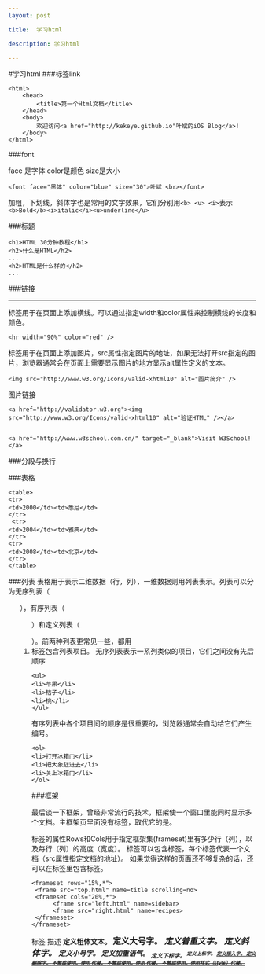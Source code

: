 ```yaml
---
layout: post

title:  学习html

description: 学习html

---
```



#学习html
###标签link

	<html>  
		<head>  
			<title>第一个Html文档</title>
		</head>  
		<body>  
			欢迎访问<a href="http://kekeye.github.io"叶斌的iOS Blog</a>!  
		</body>
	</html>
	

###font

face 是字体   color是颜色  size是大小
	
	<font face="黑体" color="blue" size="30">叶斌 <br></font>

加粗，下划线，斜体字也是常用的文字效果，它们分别用`<b> <u> <i>`表示
`<b>Bold</b><i>italic</i><u>underline</u>	`	


###标题

	<h1>HTML 30分钟教程</h1>
	<h2>什么是HTML</h2>
	...
	<h2>HTML是什么样的</h2>
	...
	
	
###链接	
<hr>标签用于在页面上添加横线。可以通过指定width和color属性来控制横线的长度和颜色。

	<hr width="90%" color="red" />	

<img>标签用于在页面上添加图片，src属性指定图片的地址，如果无法打开src指定的图片，浏览器通常会在页面上需要显示图片的地方显示alt属性定义的文本。

	<img src="http://www.w3.org/Icons/valid-xhtml10" alt="图片简介" />

图片链接 
	
	<a href="http://validator.w3.org"><img src="http://www.w3.org/Icons/valid-xhtml10" alt="验证HTML" /></a>	


	<a href="http://www.w3school.com.cn/" target="_blank">Visit W3School!</a>

###分段与换行

###表格



	<table>  
	<tr>
    <td>2000</td><td>悉尼</td>  
	</tr>
	 <tr>
    <td>2004</td><td>雅典</td>  
	</tr>
	<tr>
    <td>2008</td><td>北京</td>  
	</tr>
	</table>


###列表
表格用于表示二维数据（行，列），一维数据则用列表表示。列表可以分为无序列表（<ul>），有序列表（<ol>）和定义列表（<dl>）。前两种列表更常见一些，都用<li>标签包含列表项目。
无序列表表示一系列类似的项目，它们之间没有先后顺序	

	<ul>  
	<li>苹果</li>  
	<li>桔子</li>  
	<li>桃</li>  
	</ul>  

有序列表中各个项目间的顺序是很重要的，浏览器通常会自动给它们产生编号。

	<ol>
	<li>打开冰箱门</li>
	<li>把大象赶进去</li>
	<li>关上冰箱门</li>
	</ol>	



###框架

最后谈一下框架，曾经非常流行的技术，框架使一个窗口里能同时显示多个文档。主框架页里面没有<body>标签，取代它的是<frameset>。
<frameset>标签的属性Rows和Cols用于指定框架集(frameset)里有多少行（列），以及每行（列）的高度（宽度）。
<frameset>标签可以包含<frame>标签，每个<frame>标签代表一个文档（src属性指定文档的地址）。
如果觉得这样的页面还不够复杂的话，还可以在<frameset>标签里包含<frameset>标签。


	<frameset rows="15%,*">
     <frame src="top.html" name=title scrolling=no>
     <frameset cols="20%,*">
          <frame src="left.html" name=sidebar>
          <frame src="right.html" name=recipes>
     </frameset>
	</frameset>
	
	

标签	描述
<b>	定义粗体文本。
<big>	定义大号字。
<em>	定义着重文字。
<i>	定义斜体字。
<small>	定义小号字。
<strong>	定义加重语气。
<sub>	定义下标字。
<sup>	定义上标字。
<ins>	定义插入字。
<del>	定义删除字。
<s>	不赞成使用。使用 <del> 代替。
<strike>	不赞成使用。使用 <del> 代替。
<u>	不赞成使用。使用样式（style）代替。	
	
	
